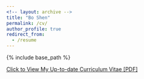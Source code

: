 ```yaml
---
<!-- layout: archive -->
title: "Bo Shen"
permalink: /cv/
author_profile: true
redirect_from:
  - /resume
---
```


{% include base_path %}

[Click to View My Up-to-date Curriculum Vitae [PDF]](http://boshen0.github.io/files/BoCV.pdf)

<!-- <embed src="http://boshen0.github.io/files/BoCV.pdf" width="650" height="1800" type='application/pdf'> -->
